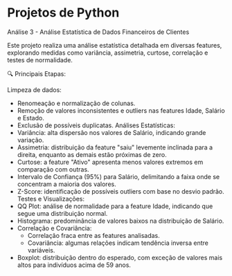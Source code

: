 
# Projetos de Python



Análise 3 - Análise Estatística de Dados Financeiros de Clientes

Este projeto realiza uma análise estatística detalhada em diversas features, explorando medidas como variância, assimetria, curtose, correlação e testes de normalidade.

🔍 Principais Etapas:

Limpeza de dados:
- Renomeação e normalização de colunas.
- Remoção de valores inconsistentes e outliers nas features Idade, Salário e Estado.
- Exclusão de possíveis duplicatas.
Análises Estatísticas:
- Variância: alta dispersão nos valores de Salário, indicando grande variação.
- Assimetria: distribuição da feature "saiu" levemente inclinada para a direita, enquanto as demais estão próximas de zero.
- Curtose: a feature "Ativo" apresenta menos valores extremos em comparação com outras.
- Intervalo de Confiança (95%) para Salário, delimitando a faixa onde se concentram a maioria dos valores.
- Z-Score: identificação de possíveis outliers com base no desvio padrão.
Testes e Visualizações:
- QQ Plot: análise de normalidade para a feature Idade, indicando que segue uma distribuição normal.
- Histograma: predominância de valores baixos na distribuição de Salário.
- Correlação e Covariância:
    - Correlação fraca entre as features analisadas.
    - Covariância: algumas relações indicam tendência inversa entre variáveis.
- Boxplot: distribuição dentro do esperado, com exceção de valores mais altos para indivíduos acima de 59 anos.
